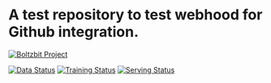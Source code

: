 # A test repository to test webhood for Github integration. 

[![Boltzbit Project](https://img.shields.io/badge/Boltzbit-Project-blueviolet?style=for-the-badge)](https://demo.platform.boltzbit.com/app/#/github-integration)

[![Data Status](http://demo.platform.boltzbit.com/github-service/api/v1/projects/status/data?repositoryName=HanchenXiong/IntegrationTest&token=eyJraWQiOiIxYzM3YjNkOS1iYzhjLTQ5YjAtOTQxMS02N2E0YWU5ZjViNzIiLCJ0eXAiOiJKV1QiLCJhbGciOiJSUzI1NiJ9.eyJzdWIiOiI2MTk3OTcwZDgyNmNlNDFmYmNiMDUwMDYiLCJpc3MiOiJCb2x0emJpdCBMdGQiLCJleHAiOjE2NDA2OTUyNzcsImlhdCI6MTY0MDA5MDQ3NywiYXV0aG9yaXRpZXMiOlsiUk9MRV9BRE1JTiJdfQ.aYBC_x19vOVn0XInpj-ueOhOGwWrguTmNQWT12LH2AHjJJboy3Fn7rnYypH3uh3WIiFWPYxLYGxf9-7y4zHVtLwY1tmvBnLZQf1yb7ZBC0g5SZzgsI7UkccIsqC56SVHJJnreKvuCmN51tgpGYWrLd4A_zJhF0hrrTkON9ta17DHAFB3I8KI0idI5Lm_YqmOseE3XW5uGL9iU6tRpwy0K4SDsRroQ6QEi0GqhH190J7-xghAK-uSeA4GpvrTkaB4KFBt-34WFMy3wxvY2_oY3o6GE3nTa5KrI9JEnwJsfKcajDz8ssi6b1q-lHIINNCx1AM1n2pRDx0TDJWjnK7k2Wth16ztU91VJbPTaHs808HZNP6SgkccJU3TOzRkKd7t-6MRbvQsluYuMVGB0onGXnXXixl_7JmgbfNIhfsPVKyE7bihZp2Up6PxUErjj82i3WWC-N97eJnfqsQdrvqONTfOJVg6FJ2DL_uf1tNoPsV13SqMwx6xEaqKnTV91uA1x2_3EyVqGXGsseGyvqf9UdBTTEvpiEmaVYAiei9tiuZHHFy_RFpjeZ8DYYE1FdKtK7i5JkoJhvt4qUl6SmBkXnSmnrGv9_Rq5dZiTY2zwUhWd5uFlx_nJc7if9X8FRPeUA5xDwChy4lR-6tiXrjrfafP-UqxLEperBnpeK_VEGs)](https://demo.platform.boltzbit.com/app/#/github/HanchenXiong/IntegrationTest/data)
[![Training Status](http://demo.platform.boltzbit.com/github-service/api/v1/projects/status/train?repositoryName=HanchenXiong/IntegrationTest&token=eyJraWQiOiIxYzM3YjNkOS1iYzhjLTQ5YjAtOTQxMS02N2E0YWU5ZjViNzIiLCJ0eXAiOiJKV1QiLCJhbGciOiJSUzI1NiJ9.eyJzdWIiOiI2MTk3OTcwZDgyNmNlNDFmYmNiMDUwMDYiLCJpc3MiOiJCb2x0emJpdCBMdGQiLCJleHAiOjE2NDA2OTUyNzcsImlhdCI6MTY0MDA5MDQ3NywiYXV0aG9yaXRpZXMiOlsiUk9MRV9BRE1JTiJdfQ.aYBC_x19vOVn0XInpj-ueOhOGwWrguTmNQWT12LH2AHjJJboy3Fn7rnYypH3uh3WIiFWPYxLYGxf9-7y4zHVtLwY1tmvBnLZQf1yb7ZBC0g5SZzgsI7UkccIsqC56SVHJJnreKvuCmN51tgpGYWrLd4A_zJhF0hrrTkON9ta17DHAFB3I8KI0idI5Lm_YqmOseE3XW5uGL9iU6tRpwy0K4SDsRroQ6QEi0GqhH190J7-xghAK-uSeA4GpvrTkaB4KFBt-34WFMy3wxvY2_oY3o6GE3nTa5KrI9JEnwJsfKcajDz8ssi6b1q-lHIINNCx1AM1n2pRDx0TDJWjnK7k2Wth16ztU91VJbPTaHs808HZNP6SgkccJU3TOzRkKd7t-6MRbvQsluYuMVGB0onGXnXXixl_7JmgbfNIhfsPVKyE7bihZp2Up6PxUErjj82i3WWC-N97eJnfqsQdrvqONTfOJVg6FJ2DL_uf1tNoPsV13SqMwx6xEaqKnTV91uA1x2_3EyVqGXGsseGyvqf9UdBTTEvpiEmaVYAiei9tiuZHHFy_RFpjeZ8DYYE1FdKtK7i5JkoJhvt4qUl6SmBkXnSmnrGv9_Rq5dZiTY2zwUhWd5uFlx_nJc7if9X8FRPeUA5xDwChy4lR-6tiXrjrfafP-UqxLEperBnpeK_VEGs)](https://demo.platform.boltzbit.com/app/#/github/HanchenXiong/IntegrationTest/train)
[![Serving Status](http://demo.platform.boltzbit.com/github-service/api/v1/projects/status/serving?repositoryName=HanchenXiong/IntegrationTest&token=eyJraWQiOiIxYzM3YjNkOS1iYzhjLTQ5YjAtOTQxMS02N2E0YWU5ZjViNzIiLCJ0eXAiOiJKV1QiLCJhbGciOiJSUzI1NiJ9.eyJzdWIiOiI2MTk3OTcwZDgyNmNlNDFmYmNiMDUwMDYiLCJpc3MiOiJCb2x0emJpdCBMdGQiLCJleHAiOjE2NDA2OTUyNzcsImlhdCI6MTY0MDA5MDQ3NywiYXV0aG9yaXRpZXMiOlsiUk9MRV9BRE1JTiJdfQ.aYBC_x19vOVn0XInpj-ueOhOGwWrguTmNQWT12LH2AHjJJboy3Fn7rnYypH3uh3WIiFWPYxLYGxf9-7y4zHVtLwY1tmvBnLZQf1yb7ZBC0g5SZzgsI7UkccIsqC56SVHJJnreKvuCmN51tgpGYWrLd4A_zJhF0hrrTkON9ta17DHAFB3I8KI0idI5Lm_YqmOseE3XW5uGL9iU6tRpwy0K4SDsRroQ6QEi0GqhH190J7-xghAK-uSeA4GpvrTkaB4KFBt-34WFMy3wxvY2_oY3o6GE3nTa5KrI9JEnwJsfKcajDz8ssi6b1q-lHIINNCx1AM1n2pRDx0TDJWjnK7k2Wth16ztU91VJbPTaHs808HZNP6SgkccJU3TOzRkKd7t-6MRbvQsluYuMVGB0onGXnXXixl_7JmgbfNIhfsPVKyE7bihZp2Up6PxUErjj82i3WWC-N97eJnfqsQdrvqONTfOJVg6FJ2DL_uf1tNoPsV13SqMwx6xEaqKnTV91uA1x2_3EyVqGXGsseGyvqf9UdBTTEvpiEmaVYAiei9tiuZHHFy_RFpjeZ8DYYE1FdKtK7i5JkoJhvt4qUl6SmBkXnSmnrGv9_Rq5dZiTY2zwUhWd5uFlx_nJc7if9X8FRPeUA5xDwChy4lR-6tiXrjrfafP-UqxLEperBnpeK_VEGs)](https://demo.platform.boltzbit.com/app/#/github/HanchenXiong/IntegrationTest/serving)


